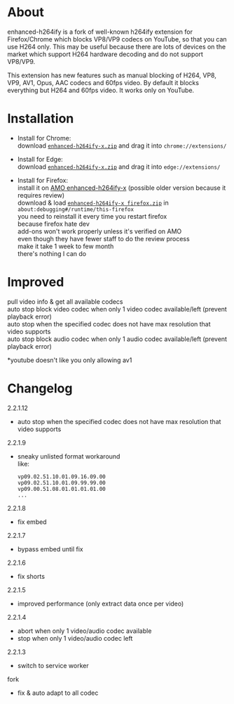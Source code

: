 # About
enhanced-h264ify is a fork of well-known h264ify extension for Firefox/Chrome which blocks VP8/VP9 codecs on YouTube, so that you can use H264 only. This may be useful because there are lots of devices on the market which support H264 hardware decoding and do not support VP8/VP9.

This extension has new features such as manual blocking of H264, VP8, VP9, AV1, Opus, AAC codecs and 60fps video. By default it blocks everything but H264 and 60fps video.
It works only on YouTube.

# Installation
* Install for Chrome:  
download [`enhanced-h264ify-x.zip`](https://github.com/x94fujo6rpg/enhanced-h264ify-x/raw/refs/heads/master/pkg/enhanced-h264ify-x.zip) and drag it into `chrome://extensions/`  
  
* Install for Edge:  
download [`enhanced-h264ify-x.zip`](https://github.com/x94fujo6rpg/enhanced-h264ify-x/raw/refs/heads/master/pkg/enhanced-h264ify-x.zip) and drag it into `edge://extensions/`  
  
* Install for Firefox:  
install it on [AMO enhanced-h264ify-x](https://addons.mozilla.org/firefox/addon/enhanced-h264ify-x/) (possible older version because it requires review)  
download & load [`enhanced-h264ify-x firefox.zip`](https://github.com/x94fujo6rpg/enhanced-h264ify-x/raw/refs/heads/master/pkg/enhanced-h264ify-x%20firefox.zip) in `about:debugging#/runtime/this-firefox`  
you need to reinstall it every time you restart firefox  
because firefox hate dev  
add-ons won't work properly unless it's verified on AMO  
even though they have fewer staff to do the review process  
make it take 1 week to few month  
there's nothing I can do  

# Improved

pull video info & get all available codecs  
auto stop block video codec when only 1 video codec available/left (prevent playback error)  
auto stop when the specified codec does not have max resolution that video supports  
auto stop block audio codec when only 1 audio codec available/left (prevent playback error)  

\*youtube doesn't like you only allowing av1

# Changelog

2.2.1.12
* auto stop when the specified codec does not have max resolution that video supports

2.2.1.9
* sneaky unlisted format workaround  
  like:
  ```
  vp09.02.51.10.01.09.16.09.00
  vp09.02.51.10.01.09.99.99.00
  vp09.00.51.08.01.01.01.01.00
  ...
  ```

2.2.1.8
* fix embed

2.2.1.7
* bypass embed until fix

2.2.1.6
* fix shorts

2.2.1.5
* improved performance (only extract data once per video)

2.2.1.4
* abort when only 1 video/audio codec available
* stop when only 1 video/audio codec left

2.2.1.3
* switch to service worker

fork
* fix & auto adapt to all codec
